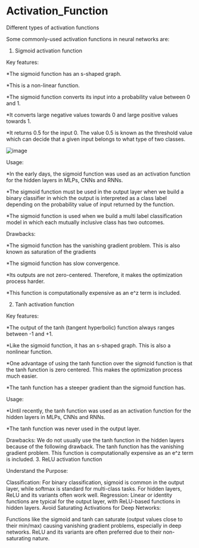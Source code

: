 # Activation_Function
Different types of activation functions

Some commonly-used activation functions in neural networks are:
1. Sigmoid activation function
   
Key features:

*The sigmoid function has an s-shaped graph.

*This is a non-linear function.

*The sigmoid function converts its input into a probability value between 0 and 1.

*It converts large negative values towards 0 and large positive values towards 1.

*It returns 0.5 for the input 0. The value 0.5 is known as the threshold value which can decide that a given input belongs to what type of two classes.

![image](https://github.com/abdullahsakib/Activation_Function/assets/54322794/8625852d-d3a0-4876-9579-e8d198b6ea13)

Usage:

*In the early days, the sigmoid function was used as an activation function for the hidden layers in MLPs, CNNs and RNNs.

*The sigmoid function must be used in the output layer when we build a binary classifier in which the output is interpreted as a class label depending on the probability value of input returned by the function.

*The sigmoid function is used when we build a multi label classification model in which each mutually inclusive class has two outcomes. 


Drawbacks:

*The sigmoid function has the vanishing gradient problem. This is also known as saturation of the gradients

*The sigmoid function has slow convergence.

*Its outputs are not zero-centered. Therefore, it makes the optimization process harder.

*This function is computationally expensive as an e^z term is included.


2. Tanh activation function
 
Key features:

*The output of the tanh (tangent hyperbolic) function always ranges between -1 and +1.

*Like the sigmoid function, it has an s-shaped graph. This is also a nonlinear function.

*One advantage of using the tanh function over the sigmoid function is that the tanh function is zero centered. This makes the optimization process much easier.

*The tanh function has a steeper gradient than the sigmoid function has.

Usage:
 
*Until recently, the tanh function was used as an activation function for the hidden layers in MLPs, CNNs and RNNs.


*The tanh function was never used in the output layer.

Drawbacks:
We do not usually use the tanh function in the hidden layers because of the following drawback.
The tanh function has the vanishing gradient problem.
This function is computationally expensive as an e^z term is included. 3. ReLU activation function

Understand the Purpose:

Classification: For binary classification, sigmoid is common in the output layer, while softmax is standard for multi-class tasks. For hidden layers, ReLU and its variants often work well.
Regression: Linear or identity functions are typical for the output layer, with ReLU-based functions in hidden layers.
Avoid Saturating Activations for Deep Networks:

Functions like the sigmoid and tanh can saturate (output values close to their min/max) causing vanishing gradient problems, especially in deep networks.
ReLU and its variants are often preferred due to their non-saturating nature.


